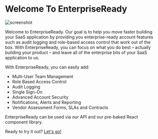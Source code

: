 # Welcome To EnterpriseReady

![screenshot](https://github.com/danigrant/enterprise-docs/raw/master/dash.png)

Welcome to EnterpriseReady. Our goal is to help you move faster building your SaaS application by providing you enterprise-ready account features such as audit logging and role-based access control that work out of the box. With EnterpriseReady, you can focus on what you do best – actually building your product – and leave all of the enterprise bits of your SaaS application to us.

With EnterpriseReady, you can easily add:
* Multi-User Team Management
* Role Based Access Control
* Audit Logging
* Single Sign-On
* Advanced Account Security
* Notifications, Alerts and Reporting
* Vendor Assessment Forms, SLAs and Contracts

EnterpriseReady can be used via our API and our pre-baked React component library.

Ready to try it out? [Let's go!](quickstart.md)
